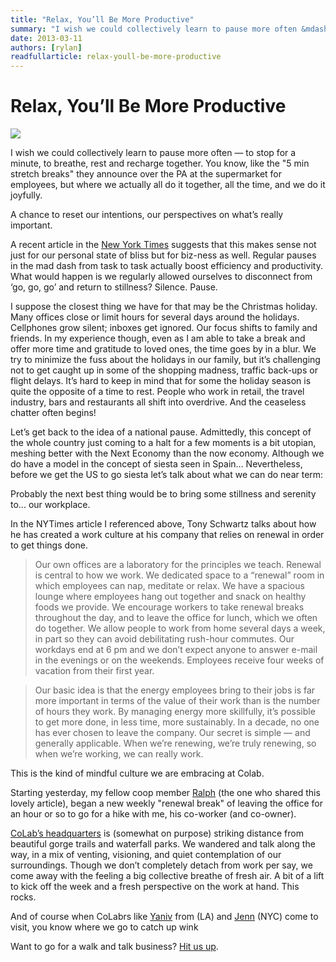```yaml
---
title: "Relax, You’ll Be More Productive"
summary: "I wish we could collectively learn to pause more often &mdash; to stop for a minute, to breathe, rest and recharge together. You know, like the '5 min stretch breaks' they announce over the PA at the supermarket for employees, but where we actually all do it together, all the time, and we do it joyfully."
date: 2013-03-11
authors: [rylan]
readfullarticle: relax-youll-be-more-productive
---
```


# Relax, You’ll Be More Productive

<img src="/assets/img/blog/2013-03-11.jpg" class="center-element">

I wish we could collectively learn to pause more often &mdash; to stop for a minute, to breathe, rest and recharge together.  You know, like the "5 min stretch breaks" they announce over the PA at the supermarket for employees, but where we actually all do it together, all the time, and we do it joyfully.

A chance to reset our intentions, our perspectives on what’s really important.

A recent article in the [New York Times](http://www.nytimes.com/2013/02/10/opinion/sunday/relax-youll-be-more-productive.html?hp&_r=1&) suggests that this makes sense not just for our personal state of bliss but for biz-ness as well.  Regular pauses in the mad dash from task to task actually boost efficiency and productivity.  What would happen is we regularly allowed ourselves to disconnect from ‘go, go, go’ and return to stillness?  Silence.  Pause.

I suppose the closest thing we have for that may be the Christmas holiday. Many offices close or limit hours for several days around the holidays. Cellphones grow silent; inboxes get ignored. Our focus shifts to family and friends. In my experience though, even as I am able to take a break and offer more time and gratitude to loved ones, the time goes by in a blur. We try to minimize the fuss about the holidays in our family, but it’s challenging not to get caught up in some of the shopping madness, traffic back-ups or flight delays. It’s hard to keep in mind that for some the holiday season is quite the opposite of a time to rest. People who work in retail, the travel industry, bars and restaurants all shift into overdrive.  And the ceaseless chatter often begins!

Let’s get back to the idea of a national pause. Admittedly, this concept of the whole country just coming to a halt for a few moments is a bit utopian, meshing better with the Next Economy than the now economy.  Although we do have a model in the concept of siesta seen in Spain…  Nevertheless, before we get the US to go siesta let’s talk about what we can do near term:

Probably the next best thing would be to bring some stillness and serenity to...  our workplace.

In the NYTimes article I referenced above, Tony Schwartz talks about how he has created a work culture at his company that relies on renewal in order to get things done.

> Our own offices are a laboratory for the principles we teach. Renewal is central to how we work. We dedicated space to a “renewal” room in which employees can nap, meditate or relax. We have a spacious lounge where employees hang out together and snack on healthy foods we provide. We encourage workers to take renewal breaks throughout the day, and to leave the office for lunch, which we often do together. We allow people to work from home several days a week, in part so they can avoid debilitating rush-hour commutes. Our workdays end at 6 pm and we don’t expect anyone to answer e-mail in the evenings or on the weekends. Employees receive four weeks of vacation from their first year.

> Our basic idea is that the energy employees bring to their jobs is far more important in terms of the value of their work than is the number of hours they work. By managing energy more skillfully, it’s possible to get more done, in less time, more sustainably. In a decade, no one has ever chosen to leave the company. Our secret is simple — and generally applicable. When we’re renewing, we’re truly renewing, so when we’re working, we can really work.

This is the kind of mindful culture we are embracing at Colab.

Starting yesterday, my fellow coop member [Ralph](http://colab.coop/team) (the one who shared this lovely article), began a new weekly "renewal break" of leaving the office for an hour or so to go for a hike with me, his co-worker (and co-owner).

[CoLab’s headquarters](http://colabhive.com/) is (somewhat on purpose) striking distance from beautiful gorge trails and waterfall parks. We wandered and talk along the way, in a mix of venting, visioning, and quiet contemplation of our surroundings. Though we don’t completely detach from work per say, we come away with the feeling a big collective breathe of fresh air. A bit of a lift to kick off the week and a fresh perspective on the work at hand.  This rocks.

And of course when CoLabrs like [Yaniv](http://colab.coop/team) from (LA) and [Jenn](http://colab.coop/team) (NYC) come to visit, you know where we go to catch up wink

Want to go for a walk and talk business? [Hit us up](http://colab.coop/team).
